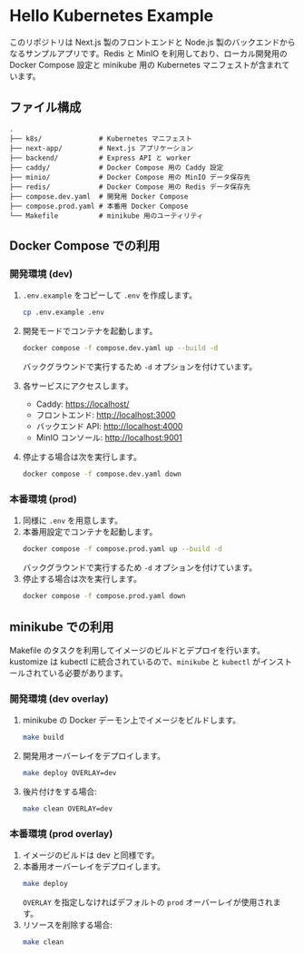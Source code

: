# Hello Kubernetes Example

このリポジトリは Next.js 製のフロントエンドと Node.js 製のバックエンドからなるサンプルアプリです。Redis と MinIO を利用しており、ローカル開発用の Docker Compose 設定と minikube 用の Kubernetes マニフェストが含まれています。

## ファイル構成

```
.
├── k8s/              # Kubernetes マニフェスト
├── next-app/         # Next.js アプリケーション
├── backend/          # Express API と worker
├── caddy/            # Docker Compose 用の Caddy 設定
├── minio/            # Docker Compose 用の MinIO データ保存先
├── redis/            # Docker Compose 用の Redis データ保存先
├── compose.dev.yaml  # 開発用 Docker Compose
├── compose.prod.yaml # 本番用 Docker Compose
└── Makefile          # minikube 用のユーティリティ
```

## Docker Compose での利用

### 開発環境 (dev)
1. `.env.example` をコピーして `.env` を作成します。
   ```bash
   cp .env.example .env
   ```
2. 開発モードでコンテナを起動します。
   ```bash
   docker compose -f compose.dev.yaml up --build -d
   ```
   バックグラウンドで実行するため `-d` オプションを付けています。
3. 各サービスにアクセスします。
   - Caddy: <https://localhost/>
   - フロントエンド: <http://localhost:3000>
   - バックエンド API: <http://localhost:4000>
   - MinIO コンソール: <http://localhost:9001>

4. 停止する場合は次を実行します。
   ```bash
   docker compose -f compose.dev.yaml down
   ```

### 本番環境 (prod)
1. 同様に `.env` を用意します。
2. 本番用設定でコンテナを起動します。
   ```bash
   docker compose -f compose.prod.yaml up --build -d
   ```
   バックグラウンドで実行するため `-d` オプションを付けています。
3. 停止する場合は次を実行します。
   ```bash
   docker compose -f compose.prod.yaml down
   ```

## minikube での利用

Makefile のタスクを利用してイメージのビルドとデプロイを行います。kustomize は kubectl に統合されているので、`minikube` と `kubectl` がインストールされている必要があります。

### 開発環境 (dev overlay)
1. minikube の Docker デーモン上でイメージをビルドします。
   ```bash
   make build
   ```
2. 開発用オーバーレイをデプロイします。
   ```bash
   make deploy OVERLAY=dev
   ```
3. 後片付けをする場合:
   ```bash
   make clean OVERLAY=dev
   ```

### 本番環境 (prod overlay)
1. イメージのビルドは dev と同様です。
2. 本番用オーバーレイをデプロイします。
   ```bash
   make deploy
   ```
   `OVERLAY` を指定しなければデフォルトの `prod` オーバーレイが使用されます。
3. リソースを削除する場合:
   ```bash
   make clean
   ```
